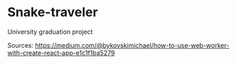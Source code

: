 # Snake-traveler
University graduation project

Sources: 
https://medium.com/@bykovskimichael/how-to-use-web-worker-with-create-react-app-e1c1f1ba5279